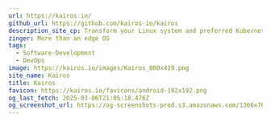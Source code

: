 ```yaml
---
url: https://kairos.io/
github_url: https://github.com/kairos-io/kairos
description_site_cp: Transform your Linux system and preferred Kubernetes distribution into a secure bootable image for your edge devices.
zinger: More than an edge OS
tags:
  - Software-Development
  - DevOps
image: https://kairos.io/images/Kairos_800x419.png
site_name: Kairos
title: Kairos
favicon: https://kairos.io/favicons/android-192x192.png
og_last_fetch: 2025-03-06T21:05:18.476Z
og_screenshot_url: https://og-screenshots-prod.s3.amazonaws.com/1366x768/80/false/006179cc11c839f9d2eaaaa25482116cdc3f779fcfc607fde617a13a504768e8.jpeg
---
```


